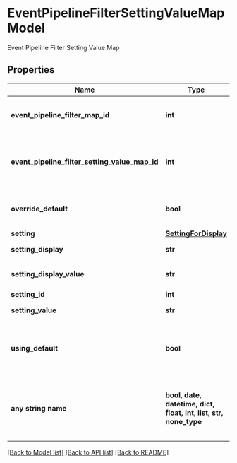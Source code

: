 # EventPipelineFilterSettingValueMapModel

Event Pipeline Filter Setting Value Map

## Properties
Name | Type | Description | Notes
------------ | ------------- | ------------- | -------------
**event_pipeline_filter_map_id** | **int** | Event Pipeline Filter Map Id | [optional] 
**event_pipeline_filter_setting_value_map_id** | **int** | Event Pipeline Filter Setting Value Map Id | [optional] 
**override_default** | **bool** | Whether to override the default value | [optional] 
**setting** | [**SettingForDisplay**](SettingForDisplay.md) |  | [optional] 
**setting_display** | **str** | Setting Display | [optional] 
**setting_display_value** | **str** | Setting Display Value | [optional] 
**setting_id** | **int** | Setting Id | [optional] 
**setting_value** | **str** | Setting Value | [optional] 
**using_default** | **bool** | Whether or not to use the setting&#39;s default value. | [optional] 
**any string name** | **bool, date, datetime, dict, float, int, list, str, none_type** | any string name can be used but the value must be the correct type | [optional]

[[Back to Model list]](../README.md#documentation-for-models) [[Back to API list]](../README.md#documentation-for-api-endpoints) [[Back to README]](../README.md)


